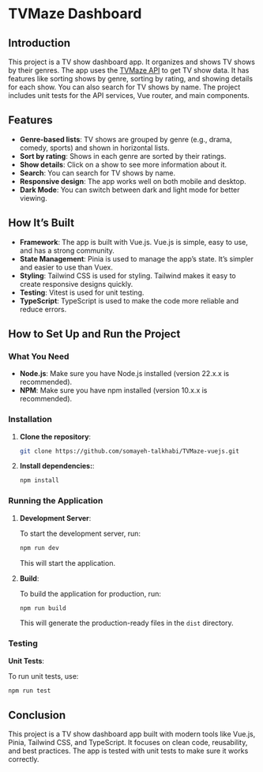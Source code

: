 # TVMaze Dashboard

## Introduction

This project is a TV show dashboard app. It organizes and shows TV shows by their genres. The app uses the [TVMaze API](http://www.tvmaze.com/api) to get TV show data. It has features like sorting shows by genre, sorting by rating, and showing details for each show. You can also search for TV shows by name. The project includes unit tests for the API services, Vue router, and main components.

## Features

- **Genre-based lists**: TV shows are grouped by genre (e.g., drama, comedy, sports) and shown in horizontal lists.
- **Sort by rating**: Shows in each genre are sorted by their ratings.
- **Show details**: Click on a show to see more information about it.
- **Search**: You can search for TV shows by name.
- **Responsive design**: The app works well on both mobile and desktop.
- **Dark Mode**: You can switch between dark and light mode for better viewing.

## How It’s Built

- **Framework**: The app is built with Vue.js. Vue.js is simple, easy to use, and has a strong community.
- **State Management**: Pinia is used to manage the app’s state. It’s simpler and easier to use than Vuex.
- **Styling**: Tailwind CSS is used for styling. Tailwind makes it easy to create responsive designs quickly.
- **Testing**: Vitest is used for unit testing.
- **TypeScript**: TypeScript is used to make the code more reliable and reduce errors.

## How to Set Up and Run the Project

### What You Need

- **Node.js**: Make sure you have Node.js installed (version 22.x.x is recommended).
- **NPM**: Make sure you have npm installed (version 10.x.x is recommended).

### Installation

1. **Clone the repository**:

   ```bash
   git clone https://github.com/somayeh-talkhabi/TVMaze-vuejs.git
   ```

2. **Install dependencies:**:

   ```bash
   npm install
   ```

### Running the Application

1. **Development Server**:

   To start the development server, run:

   ```bash
   npm run dev
   ```

   This will start the application.

2. **Build**:

   To build the application for production, run:

   ```bash
   npm run build
   ```

   This will generate the production-ready files in the `dist` directory.

### Testing

**Unit Tests**:

To run unit tests, use:

```bash
npm run test
```

## Conclusion

This project is a TV show dashboard app built with modern tools like Vue.js, Pinia, Tailwind CSS, and TypeScript. It focuses on clean code, reusability, and best practices. The app is tested with unit tests to make sure it works correctly.
